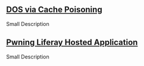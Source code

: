 ## [DOS via Cache Poisoning](https://painreigns.github.io/Dos_via_Cache_Poisoning)

Small Description 

## [Pwning Liferay Hosted Application](https://painreigns.github.io/Pwning_Liferay_Hosted_Application)

Small Description
